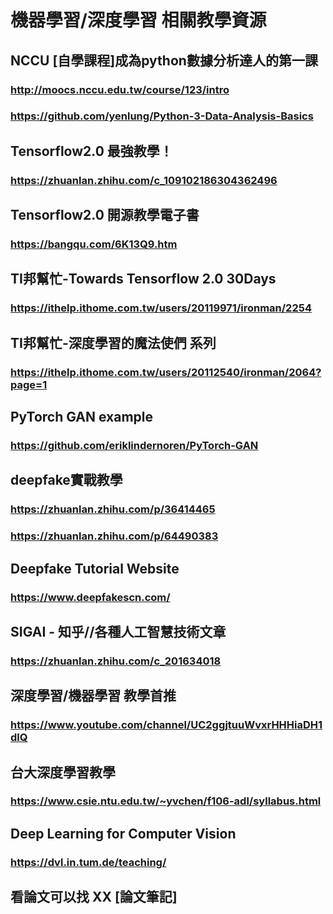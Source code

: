 # **機器學習/深度學習 相關教學資源**

## NCCU [自學課程]成為python數據分析達人的第一課
### http://moocs.nccu.edu.tw/course/123/intro
### https://github.com/yenlung/Python-3-Data-Analysis-Basics
## Tensorflow2.0 最強教學！
### https://zhuanlan.zhihu.com/c_109102186304362496

## Tensorflow2.0 開源教學電子書
### https://bangqu.com/6K13Q9.htm

## TI邦幫忙-Towards Tensorflow 2.0 30Days
### https://ithelp.ithome.com.tw/users/20119971/ironman/2254

## TI邦幫忙-深度學習的魔法使們 系列
### https://ithelp.ithome.com.tw/users/20112540/ironman/2064?page=1

## PyTorch GAN example
### https://github.com/eriklindernoren/PyTorch-GAN

## deepfake實戰教學
### https://zhuanlan.zhihu.com/p/36414465
### https://zhuanlan.zhihu.com/p/64490383

## Deepfake Tutorial Website
### https://www.deepfakescn.com/

## SIGAI - 知乎//各種人工智慧技術文章
### https://zhuanlan.zhihu.com/c_201634018

## 深度學習/機器學習 教學首推
### https://www.youtube.com/channel/UC2ggjtuuWvxrHHHiaDH1dlQ

## 台大深度學習教學
### https://www.csie.ntu.edu.tw/~yvchen/f106-adl/syllabus.html

## Deep Learning for Computer Vision
### https://dvl.in.tum.de/teaching/

## 看論文可以找 XX [論文筆記]